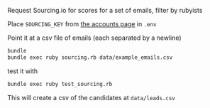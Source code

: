 Request Sourcing.io for scores for a set of emails, filter by rubyists

Place `SOURCING_KEY` from [the accounts page](https://sourcing.io/profile) in `.env`

Point it at a csv file of emails (each separated by a newline)

```bash
bundle
bundle exec ruby sourcing.rb data/example_emails.csv
```

test it with
```bash
bundle exec ruby test_sourcing.rb
```

This will create a csv of the candidates at `data/leads.csv`